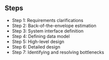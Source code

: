 ## Steps
- Step 1: Requirements clarifications
- Step 2: Back-of-the-envelope estimation
- Step 3: System interface definition
- Step 4: Defining data model
- Step 5: High-level design
- Step 6: Detailed design
- Step 7: Identifying and resolving bottlenecks